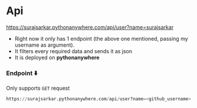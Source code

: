 # Api

<a href="https://surajsarkar.pythonanywhere.com/api/user?name=surajsarkar">https://surajsarkar.pythonanywhere.com/api/user?name=surajsarkar </a>

* Right now it only has 1 endpoint (the above one mentioned, passing my username as argument).
* It filters every required data and sends it as json
* It is deployed on **pythonanywhere**


### Endpoint ⬇️  
 Only supports `GET` request
```python
https://surajsarkar.pythonanywhere.com/api/user?name=<github_username>
```
